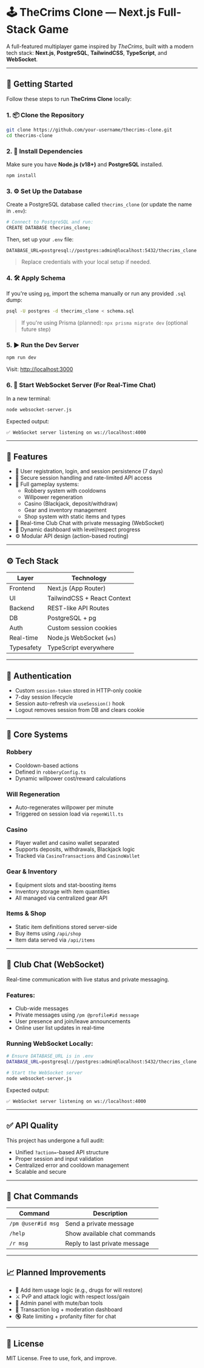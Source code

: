 # 🕹️ TheCrims Clone — Next.js Full-Stack Game

A full-featured multiplayer game inspired by *TheCrims*, built with a modern tech stack: **Next.js**, **PostgreSQL**, **TailwindCSS**, **TypeScript**, and **WebSocket**.

---

## 🚀 Getting Started

Follow these steps to run **TheCrims Clone** locally:

### 1. 📦 Clone the Repository

```bash
git clone https://github.com/your-username/thecrims-clone.git
cd thecrims-clone
```

### 2. 📁 Install Dependencies

Make sure you have **Node.js (v18+)** and **PostgreSQL** installed.

```bash
npm install
```

### 3. ⚙️ Set Up the Database

Create a PostgreSQL database called `thecrims_clone` (or update the name in `.env`):

```bash
# Connect to PostgreSQL and run:
CREATE DATABASE thecrims_clone;
```

Then, set up your `.env` file:

```env
DATABASE_URL=postgresql://postgres:admin@localhost:5432/thecrims_clone
```

> Replace credentials with your local setup if needed.

### 4. 🛠️ Apply Schema

If you're using `pg`, import the schema manually or run any provided `.sql` dump:

```bash
psql -U postgres -d thecrims_clone < schema.sql
```

> If you're using Prisma (planned): `npx prisma migrate dev` (optional future step)

### 5. ▶️ Run the Dev Server

```bash
npm run dev
```

Visit: [http://localhost:3000](http://localhost:3000)

### 6. 🔌 Start WebSocket Server (For Real-Time Chat)

In a new terminal:

```bash
node websocket-server.js
```

Expected output:
```
✅ WebSocket server listening on ws://localhost:4000
```

---

## 📌 Features

- 🧍 User registration, login, and session persistence (7 days)
- 🔐 Secure session handling and rate-limited API access
- 🧪 Full gameplay systems:
  - Robbery system with cooldowns
  - Willpower regeneration
  - Casino (Blackjack, deposit/withdraw)
  - Gear and inventory management
  - Shop system with static items and types
- 💬 Real-time Club Chat with private messaging (WebSocket)
- 🎯 Dynamic dashboard with level/respect progress
- ⚙️ Modular API design (action-based routing)

---

## ⚙️ Tech Stack

| Layer       | Technology                  |
|-------------|-----------------------------|
| Frontend    | Next.js (App Router)        |
| UI          | TailwindCSS + React Context |
| Backend     | REST-like API Routes        |
| DB          | PostgreSQL + pg             |
| Auth        | Custom session cookies      |
| Real-time   | Node.js WebSocket (`ws`)    |
| Typesafety  | TypeScript everywhere       |

---

## 🔐 Authentication

- Custom `session-token` stored in HTTP-only cookie
- 7-day session lifecycle
- Session auto-refresh via `useSession()` hook
- Logout removes session from DB and clears cookie

---

## 🧠 Core Systems

### Robbery
- Cooldown-based actions
- Defined in `robberyConfig.ts`
- Dynamic willpower cost/reward calculations

### Will Regeneration
- Auto-regenerates willpower per minute
- Triggered on session load via `regenWill.ts`

### Casino
- Player wallet and casino wallet separated
- Supports deposits, withdrawals, Blackjack logic
- Tracked via `CasinoTransactions` and `CasinoWallet`

### Gear & Inventory
- Equipment slots and stat-boosting items
- Inventory storage with item quantities
- All managed via centralized gear API

### Items & Shop
- Static item definitions stored server-side
- Buy items using `/api/shop`
- Item data served via `/api/items`

---

## 💬 Club Chat (WebSocket)

Real-time communication with live status and private messaging.

### Features:
- Club-wide messages
- Private messages using `/pm @profile#id message`
- User presence and join/leave announcements
- Online user list updates in real-time

### Running WebSocket Locally:

```bash
# Ensure DATABASE_URL is in .env
DATABASE_URL=postgresql://postgres:admin@localhost:5432/thecrims_clone

# Start the WebSocket server
node websocket-server.js
```

Expected output:
```
✅ WebSocket server listening on ws://localhost:4000
```

---

## ✅ API Quality

This project has undergone a full audit:
- Unified `?action=`-based API structure
- Proper session and input validation
- Centralized error and cooldown management
- Scalable and secure

---

## 🧭 Chat Commands

| Command               | Description                        |
|------------------------|------------------------------------|
| `/pm @user#id msg`    | Send a private message             |
| `/help`               | Show available chat commands       |
| `/r msg`              | Reply to last private message      |

---

## 📈 Planned Improvements

- 🧠 Add item usage logic (e.g., drugs for will restore)
- ⚔️ PvP and attack logic with respect loss/gain
- 👑 Admin panel with mute/ban tools
- 🧾 Transaction log + moderation dashboard
- 🔇 Rate limiting + profanity filter for chat

---

## 📜 License

MIT License. Free to use, fork, and improve.
